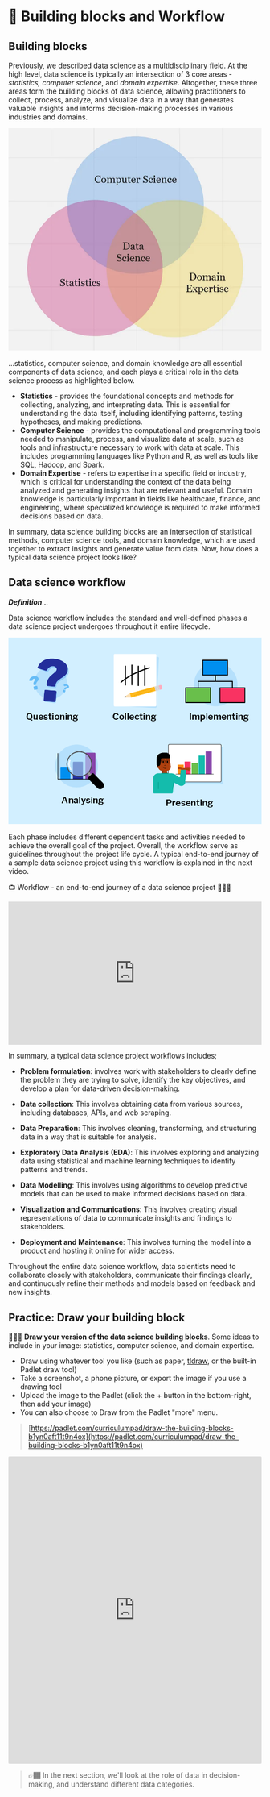 # 🛃 Building blocks and Workflow

## Building blocks
Previously, we described data science as a multidisciplinary field. At the high level, data science is typically an intersection of 3 core areas - _statistics, computer science_, and _domain expertise_. Altogether, these three areas form the building blocks of data science, allowing practitioners to collect, process, analyze, and visualize data in a way that generates valuable insights and informs decision-making processes in various industries and domains.

![building-blocks](./intro-to-data/building_blocks.webp)

...statistics, computer science, and domain knowledge are all essential components of data science, and each plays a critical role in the data science process as highlighted below.

- **Statistics** - provides the foundational concepts and methods for collecting, analyzing, and interpreting data. This is essential for understanding the data itself, including identifying patterns, testing hypotheses, and making predictions. 
- **Computer Science** - provides the computational and programming tools needed to manipulate, process, and visualize data at scale, such as tools and infrastructure necessary to work with data at scale. This includes programming languages like Python and R, as well as tools like SQL, Hadoop, and Spark.
- **Domain Expertise** - refers to expertise in a specific field or industry, which is critical for understanding the context of the data being analyzed and generating insights that are relevant and useful.  Domain knowledge is particularly important in fields like healthcare, finance, and engineering, where specialized knowledge is required to make informed decisions based on data.


In summary, data science building blocks are an intersection of statistical methods, computer science tools, and domain knowledge, which are used together to extract insights and generate value from data. Now, how does a typical data science project looks like?

## Data science workflow

<aside>

_**Definition**_...

Data science workflow includes the standard and well-defined phases a data science project undergoes throughout it entire lifecycle. 

</aside>


![dat-science-workflow](./intro-to-data/data-workflow.png)


Each phase includes different dependent tasks and activities needed to achieve the overall goal of the project. Overall, the workflow serve as guidelines throughout the project life cycle. A typical end-to-end journey of a sample data science project using this workflow is explained in the next video. 

<aside>

📺 Workflow - an end-to-end journey of a data science project 👨🏾‍💻

</aside>

<div style="position: relative; padding-bottom: 56.25%; height: 0;"><iframe src="https://www.youtube.com/embed/X3paOmcrTjQ?start=10" title="Sample Data Science Project" frameborder="0" allow="accelerometer; autoplay; clipboard-write; encrypted-media; gyroscope; picture-in-picture" allowfullscreen style="position: absolute; top: 0; left: 0; width: 100%; height: 100%;"></iframe></div>

In summary, a typical data science project workflows includes;

- **Problem formulation**: involves work with stakeholders to clearly define the problem they are trying to solve, identify the key objectives, and develop a plan for data-driven decision-making.

- **Data collection**: This involves obtaining data from various sources, including databases, APIs, and web scraping.

- **Data Preparation**: This involves cleaning, transforming, and structuring data in a way that is suitable for analysis.

- **Exploratory Data Analysis (EDA)**: This involves exploring and analyzing data using statistical and machine learning techniques to identify patterns and trends.

- **Data Modelling**: This involves using algorithms to develop predictive models that can be used to make informed decisions based on data.

- **Visualization and Communications**: This involves creating visual representations of data to communicate insights and findings to stakeholders.

- **Deployment and Maintenance**: This involves turning the model into a product and hosting it online for wider access.


Throughout the entire data science workflow, data scientists need to collaborate closely with stakeholders, communicate their findings clearly, and continuously refine their methods and models based on feedback and new insights.

## Practice: Draw your building block

👩🏾‍🎨 **Draw your version of the data science building blocks**.
Some ideas to include in your image: statistics, computer science, and domain expertise.

- Draw using whatever tool you like (such as paper, [tldraw](https://www.tldraw.com/), or the built-in Padlet draw tool)
- Take a screenshot, a phone picture, or export the image if you use a drawing tool
- Upload the image to the Padlet (click the + button in the bottom-right, then add your image)
- You can also choose to Draw from the Padlet "more" menu.

> [https://padlet.com/curriculumpad/draw-the-building-blocks-b1yn0aft11t9n4ox](https://padlet.com/curriculumpad/draw-the-building-blocks-b1yn0aft11t9n4ox)

<div style="border:1px solid rgba(0,0,0,0.1);border-radius:2px;box-sizing:border-box;overflow:hidden;position:relative;width:100%;background:#F4F4F4"><iframe src="https://padlet.com/curriculumpad/draw-the-building-blocks-b1yn0aft11t9n4ox" frameborder="0" allow="camera;microphone;geolocation" style="width:100%;height:608px;display:block;padding:0;margin:0"></iframe></div>

> 👉🏾 In the next section, we'll look at the role of data in decision-making, and understand different data categories.
